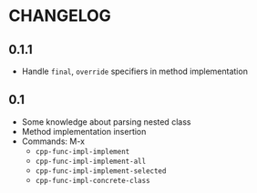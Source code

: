 # CHANGELOG

## 0.1.1

- Handle `final`, `override` specifiers in method implementation


## 0.1

- Some knowledge about parsing nested class
- Method implementation insertion
- Commands: M-x
  + `cpp-func-impl-implement`
  + `cpp-func-impl-implement-all`
  + `cpp-func-impl-implement-selected`
  + `cpp-func-impl-concrete-class`
